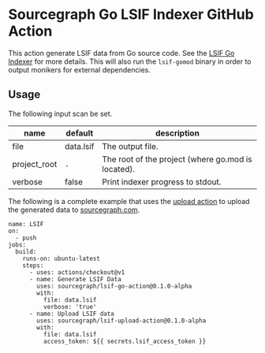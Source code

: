 # Sourcegraph Go LSIF Indexer GitHub Action

This action generate LSIF data from Go source code. See the [LSIF Go Indexer](https://github.com/sourcegraph/lsif-go) for more details. This will also run the `lsif-gomod` binary in order to output monikers for external dependencies.

## Usage

The following input scan be set.

| name         | default   | description |
| ------------ | --------- | ----------- |
| file         | data.lsif | The output file. |
| project_root | `.`       | The root of the project (where go.mod is located). |
| verbose      | false     | Print indexer progress to stdout. |

The following is a complete example that uses the [upload action](https://github.com/sourcegraph/lsif-upload-action) to upload the generated data to [sourcegraph.com](https://sourcegraph.com).

```
name: LSIF
on:
  - push
jobs:
  build:
    runs-on: ubuntu-latest
    steps:
      - uses: actions/checkout@v1
      - name: Generate LSIF Data
        uses: sourcegraph/lsif-go-action@0.1.0-alpha
        with:
          file: data.lsif
          verbose: 'true'
      - name: Upload LSIF data
        uses: sourcegraph/lsif-upload-action@0.1.0-alpha
        with:
          file: data.lsif
          access_token: ${{ secrets.lsif_access_token }}
```
